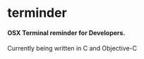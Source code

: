 terminder
=========

#### OSX Terminal reminder for Developers.

Currently being written in C and Objective-C
